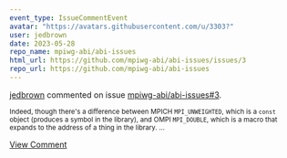 ```yaml
---
event_type: IssueCommentEvent
avatar: "https://avatars.githubusercontent.com/u/3303?"
user: jedbrown
date: 2023-05-28
repo_name: mpiwg-abi/abi-issues
html_url: https://github.com/mpiwg-abi/abi-issues/issues/3
repo_url: https://github.com/mpiwg-abi/abi-issues
---
```


<a href='https://github.com/jedbrown' target='_blank'>jedbrown</a> commented on issue <a href='https://github.com/mpiwg-abi/abi-issues/issues/3' target='_blank'>mpiwg-abi/abi-issues#3</a>.

<small>Indeed, though there's a difference between MPICH `MPI_UNWEIGHTED`, which is a `const` object (produces a symbol in the library), and OMPI `MPI_DOUBLE`, which is a macro that expands to the address of a thing in the library....</small>

<a href='https://github.com/mpiwg-abi/abi-issues/issues/3' target='_blank'>View Comment</a>